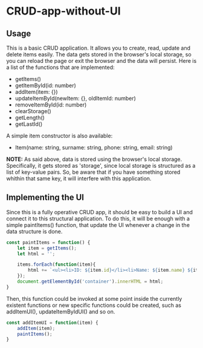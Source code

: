 # CRUD-app-without-UI

## Usage
This is a basic CRUD application. It allows you to create, read, update and delete items easily. The data gets stored in the browser's local storage, so you can reload the page or exit the browser and the data will persist. 
Here is a list of the functions that are implemented:

- getItems()
- getItemById(id: number)
- addItem(item: {})
- updateItemById(newItem: {}, oldItemId: number)
- removeItemById(id: number)
- clearStorage()
- getLength()
- getLastId()

A simple item constructor is also available:

- Item(name: string, surname: string, phone: string, email: string)

**NOTE:** As said above, data is stored using the browser's local storage. Specifically, it gets stored as 'storage', since local storage is structured as a list of key-value pairs. So, be aware that if you have something stored whithin that same key, it will interfere with this application.

## Implementing the UI
Since this is a fully operative CRUD app, it should be easy to build a UI and connect it to this structural application. 
To do this, it will be enough with a simple paintItems() function, that update the UI whenever a change in the data structure is done. 

```javascript
const paintItems = function() {
    let item = getItems();
    let html = '';

    items.forEach(function(item){
        html += `<ul><li>ID: ${item.id}</li><li>Name: ${item.name} ${item.surname}</li><li>Phone: ${item.phone}</li><li>Email: ${item.email}</li></ul>`;
    });
    document.getElementById('container').innerHTML = html;
}
```

Then, this function could be invoked at some point inside the currently existent functions or new specific functions could be created, such as addItemUI(), updateItemByIdUI() and so on.

```javascript
const addItemUI = function(item) {
    addItem(item);
    paintItems();
}
```
